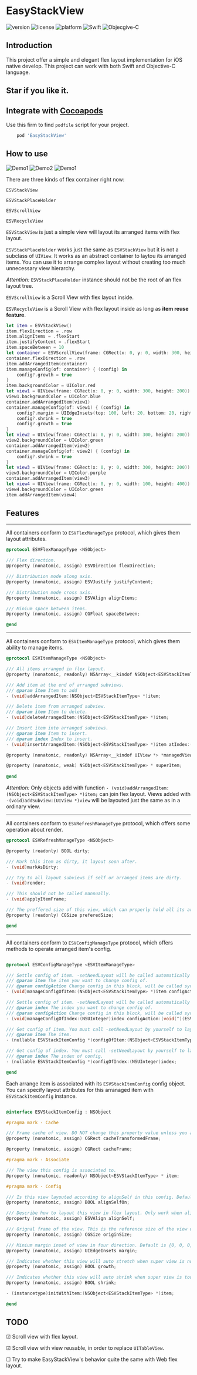 # EasyStackView

![version](https://img.shields.io/cocoapods/v/EasyStackView)
![license](https://img.shields.io/github/license/Elenionl/EasyStackView)
![platform](https://img.shields.io/cocoapods/p/EasyStackView)
![Swift](https://img.shields.io/badge/Swfit-●-orange)
![Objecgive-C](https://img.shields.io/badge/Objective--C-●-blue)

## Introduction

This project offer a simple and elegant flex layout implementation for iOS native develop. This project can work with both Swift and Objective-C language.

## **Star** if you like it.

## Integrate with [Cocoapods](https://cocoapods.org)

Use this firm to find `podfile` script for your project.

``` Ruby
    pod 'EasyStackView'
```

## How to use
![Demo1](https://raw.githubusercontent.com/Elenionl/EasyStackView/master/readme_image/WX20200918-003155%402x.png)
![Demo2](https://github.com/Elenionl/EasyStackView/blob/master/readme_image/WX20200918-003244@2x.png?raw=true)
![Demo1](https://github.com/Elenionl/EasyStackView/blob/master/readme_image/WX20200918-003619@2x.png?raw=true)


There are three kinds of flex container right now:

`ESVStackView`

`ESVStackPlaceHolder`

`ESVScrollView`

`ESVRecycleView`

`ESVStackView` is just a simple view will layout its arranged items with flex layout.

`ESVStackPlaceHolder` works just the same as `ESVStackView` but it is not a subclass of `UIView`. It works as an abstract container to laytou its arranged items. You can use it to arrange complex layout without creating too much unnecessary view hierarchy.

*Attention:* `ESVStackPlaceHolder` instance should not be the root of an flex layout tree.

`ESVScrollView` is a Scroll View with flex layout inside.

`ESVRecycleView` is a Scroll View with flex layout inside as long as **item reuse feature**.

``` Swift
let item = ESVStackView()
item.flexDirection = .row
item.alignItems = .flexStart
item.justifyContent = .flexStart
item.spaceBetween = 10
let container = ESVScrollView(frame: CGRect(x: 0, y: 0, width: 300, height:700))
container.flexDirection = .row
item.addArrangedItem(container)
item.manageConfig(of: container) { (config) in
    config?.growth = true
}
item.backgroundColor = UIColor.red
let view1 = UIView(frame: CGRect(x: 0, y: 0, width: 300, height: 200))
view1.backgroundColor = UIColor.blue
container.addArrangedItem(view1)
container.manageConfig(of: view1) { (config) in
    config?.margin = UIEdgeInsets(top: 100, left: 20, bottom: 20, right: 20)
    config?.shrink = true
    config?.growth = true
}
let view2 = UIView(frame: CGRect(x: 0, y: 0, width: 300, height: 200))
view2.backgroundColor = UIColor.green
container.addArrangedItem(view2)
container.manageConfig(of: view2) { (config) in
    config?.shrink = true
}
let view3 = UIView(frame: CGRect(x: 0, y: 0, width: 300, height: 200))
view3.backgroundColor = UIColor.purple
container.addArrangedItem(view3)
let view4 = UIView(frame: CGRect(x: 0, y: 0, width: 100, height: 400))
view4.backgroundColor = UIColor.green
item.addArrangedItem(view4)
```

## Features

---

All containers conform to `ESVFlexManageType` protocol, which gives them layout attributes.

``` Objective-C
@protocol ESVFlexManageType <NSObject>

/// Flex direction.
@property (nonatomic, assign) ESVDirection flexDirection;

/// Distribution mode along axis.
@property (nonatomic, assign) ESVJustify justifyContent;

/// Distribution mode cross axis.
@property (nonatomic, assign) ESVAlign alignItems;

/// Minium space between items.
@property (nonatomic, assign) CGFloat spaceBetween;

@end
```

---

All containers conform to `ESVItemManageType` protocol, which gives them ability to manage items.


``` Objective-C
@protocol ESVItemManageType <NSObject>

/// All items arranged in flex layout.
@property (nonatomic, readonly) NSArray<__kindof NSObject<ESVStackItemType> *> *arrangedItems;

/// Add item at the end of arranged subviews.
/// @param item Item to add
- (void)addArrangedItem:(NSObject<ESVStackItemType> *)item;

/// Delete item from arranged subview.
/// @param item Item to delete.
- (void)deleteArrangedItem:(NSObject<ESVStackItemType> *)item;

/// Insert item into arranged subviews.
/// @param item Item to insert.
/// @param index Index to insert.
- (void)insertArrangedItem:(NSObject<ESVStackItemType> *)item atIndex:(NSUInteger)index;

@property (nonatomic, readonly) NSArray<__kindof UIView *> *managedViews;

@property (nonatomic, weak) NSObject<ESVStackItemType> * superItem;
 
@end
```

*Attention:* Only objects add with function `- (void)addArrangedItem:(NSObject<ESVStackItemType> *)item;` can join flex layout. Views added with `-(void)addSubview:(UIView *)view` will be layouted just the same as in a ordinary view.

---

All containers conform to `ESVRefreshManageType` protocol, which offers some operation about render.

``` Objective-C
@protocol ESVRefreshManageType <NSObject>

@property (readonly) BOOL dirty;

/// Mark this item as dirty, it layout soon after.
- (void)markAsDirty;

/// Try to all layout subviews if self or arranged items are dirty.
- (void)render;

/// This should not be called mannually.
- (void)applyItemFrame;

/// The preffered size of this view, which can properly hold all its arranged items.
@property (readonly) CGSize preferedSize;

@end
```
---

All containers conform to `ESVConfigManageType` protocol, which offers methods to operate arranged item's config.

``` Objective-C

@protocol ESVConfigManageType <ESVItemManageType>

/// Settle config of item. -setNeedLayout will be called automatically after change config.
/// @param item The item you want to change config of.
/// @param configAction Change config in this block, will be called synchronized. There is no retain circle problem.
- (void)manageConfigOfItem:(NSObject<ESVStackItemType> *)item configAction:(void(^)(ESVStackItemConfig * _Nullable config))configAction;

/// Settle config of item. -setNeedLayout will be called automatically after change config.
/// @param index The index you want to change config of.
/// @param configAction Change config in this block, will be called synchronized. There is no retain circle problem.
- (void)manageConfigOfIndex:(NSUInteger)index configAction:(void(^)(ESVStackItemConfig * _Nullable config))configAction;

/// Get config of item. You must call -setNeedLayout by yourself to layout again.
/// @param item The item.
- (nullable ESVStackItemConfig *)configOfItem:(NSObject<ESVStackItemType> *)item;

/// Get config of index. You must call -setNeedLayout by yourself to layout again.
/// @param index The index of config.
- (nullable ESVStackItemConfig *)configOfIndex:(NSUInteger)index;

@end

```

Each arrange item is associated with its `ESVStackItemConfig` config object. You can specify layout attributes for this arranaged item with `ESVStackItemConfig` instance.

``` Objective-C

@interface ESVStackItemConfig : NSObject

#pragma mark - Cache

/// Frame cache of view. DO NOT change this property value unless you are pretty sure what you are doing.
@property (nonatomic, assign) CGRect cacheTransformedFrame;

@property (nonatomic, assign) CGRect cacheFrame;

#pragma mark - Associate

/// The view this config is associated to.
@property (nonatomic, readonly) NSObject<ESVStackItemType> * item;

#pragma mark - Config

/// Is this view layouted according to alignSelf in this config. Default is false.
@property (nonatomic, assign) BOOL alignSelfOn;

/// Describe how to layout this view in flex layout. Only work when alignSelfOn is true.
@property (nonatomic, assign) ESVAlign alignSelf;

/// Orignal frame of the view. This is the reference size of the view during layout. Default is view's size when added into arranged views array.
@property (nonatomic, assign) CGSize originSize;

/// Minium margin inset of view in four direction. Default is {0, 0, 0, 0,}.
@property (nonatomic, assign) UIEdgeInsets margin;

/// Indicates whether this view will auto stretch when super view is not filled along axis. Default is false.
@property (nonatomic, assign) BOOL growth;

/// Indicates whether this view will auto shrink when super view is too narrow along axis. Default is false.
@property (nonatomic, assign) BOOL shrink;

- (instancetype)initWithItem:(NSObject<ESVStackItemType> *)item;

@end

```

## TODO

☑︎ Scroll view with flex layout.

☑︎ Scroll view with view reusable, in order to replace `UITableView`.

☐ Try to make EasyStackView's behavior quite the same with Web flex layout.
